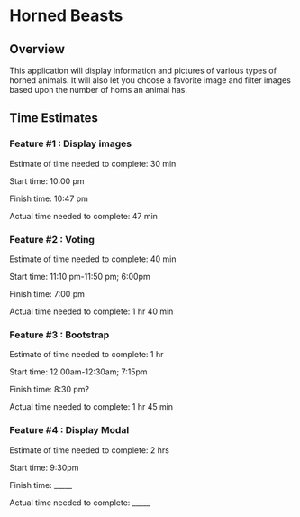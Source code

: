 # Horned Beasts

## Overview

This application will display information and pictures of various types of horned animals.  It will also let you choose a favorite image and filter images based upon the number of horns an animal has.

## Time Estimates

### Feature #1 : Display images

Estimate of time needed to complete: 30 min

Start time: 10:00 pm

Finish time: 10:47 pm

Actual time needed to complete: 47 min

### Feature #2 : Voting

Estimate of time needed to complete: 40 min

Start time: 11:10 pm-11:50 pm; 6:00pm

Finish time: 7:00 pm

Actual time needed to complete: 1 hr 40 min

### Feature #3 : Bootstrap

Estimate of time needed to complete: 1 hr

Start time: 12:00am-12:30am; 7:15pm

Finish time: 8:30 pm?

Actual time needed to complete: 1 hr 45 min

### Feature #4 : Display Modal

Estimate of time needed to complete: 2 hrs

Start time: 9:30pm

Finish time: _____

Actual time needed to complete: _____